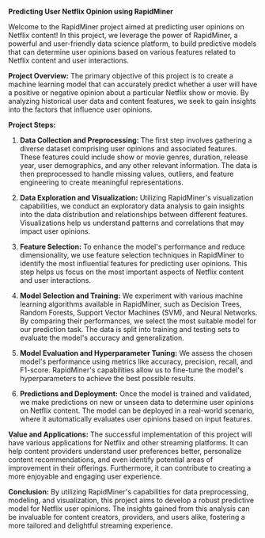 **Predicting User Netflix Opinion using RapidMiner**

Welcome to the RapidMiner project aimed at predicting user opinions on Netflix content! In this project, we leverage the power of RapidMiner, a powerful and user-friendly data science platform, to build predictive models that can determine user opinions based on various features related to Netflix content and user interactions.

**Project Overview:**
The primary objective of this project is to create a machine learning model that can accurately predict whether a user will have a positive or negative opinion about a particular Netflix show or movie. By analyzing historical user data and content features, we seek to gain insights into the factors that influence user opinions.

**Project Steps:**
1. **Data Collection and Preprocessing:** The first step involves gathering a diverse dataset comprising user opinions and associated features. These features could include show or movie genres, duration, release year, user demographics, and any other relevant information. The data is then preprocessed to handle missing values, outliers, and feature engineering to create meaningful representations.

2. **Data Exploration and Visualization:** Utilizing RapidMiner's visualization capabilities, we conduct an exploratory data analysis to gain insights into the data distribution and relationships between different features. Visualizations help us understand patterns and correlations that may impact user opinions.

3. **Feature Selection:** To enhance the model's performance and reduce dimensionality, we use feature selection techniques in RapidMiner to identify the most influential features for predicting user opinions. This step helps us focus on the most important aspects of Netflix content and user interactions.

4. **Model Selection and Training:** We experiment with various machine learning algorithms available in RapidMiner, such as Decision Trees, Random Forests, Support Vector Machines (SVM), and Neural Networks. By comparing their performances, we select the most suitable model for our prediction task. The data is split into training and testing sets to evaluate the model's accuracy and generalization.

5. **Model Evaluation and Hyperparameter Tuning:** We assess the chosen model's performance using metrics like accuracy, precision, recall, and F1-score. RapidMiner's capabilities allow us to fine-tune the model's hyperparameters to achieve the best possible results.

6. **Predictions and Deployment:** Once the model is trained and validated, we make predictions on new or unseen data to determine user opinions on Netflix content. The model can be deployed in a real-world scenario, where it automatically evaluates user opinions based on input features.

**Value and Applications:**
The successful implementation of this project will have various applications for Netflix and other streaming platforms. It can help content providers understand user preferences better, personalize content recommendations, and even identify potential areas of improvement in their offerings. Furthermore, it can contribute to creating a more enjoyable and engaging user experience.

**Conclusion:**
By utilizing RapidMiner's capabilities for data preprocessing, modeling, and visualization, this project aims to develop a robust predictive model for Netflix user opinions. The insights gained from this analysis can be invaluable for content creators, providers, and users alike, fostering a more tailored and delightful streaming experience.
